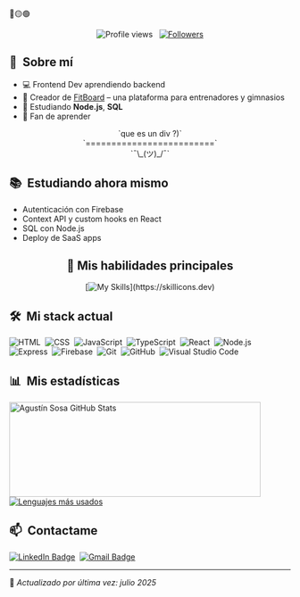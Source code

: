 <div>
🔴🟡🟢
<br>
</div>


<p align="center">
  <img src="https://komarev.com/ghpvc/?username=agustinsosa79&color=blueviolet" alt="Profile views" />
  &nbsp;
  <a href="https://github.com/agustinsosa79?tab=followers">
    <img src="https://img.shields.io/github/followers/agustinsosa79?style=social" alt="Followers" />
  </a>
</p>

<div>

## 🧭 &nbsp;Sobre mí

- 💻 Frontend Dev aprendiendo backend
- 🚀 Creador de [FitBoard](https://github.com/agustinsosa79/fitboard) – una plataforma para entrenadores y gimnasios
- 🌱 Estudiando **Node.js**, **SQL**
- 🧠 Fan de aprender 

</div>

<div align="center">
  `que es un div ?)`
  <br>
  `=========================`
  <br>
  `¯\_(ツ)_/¯`
</div>

<div>

## 📚 &nbsp;Estudiando ahora mismo

- Autenticación con Firebase
- Context API y custom hooks en React
- SQL con Node.js
- Deploy de SaaS apps

</div>

<div align="center">

  ## 🚀 Mis habilidades principales

  [![My Skills](https://skillicons.dev/icons?i=js,html,css,react,nodejs,ts,firebase,express,git,github,)](https://skillicons.dev)

</div>

<div>

## 🛠️ &nbsp;Mi stack actual

![HTML](https://img.shields.io/badge/-HTML-0D1117?style=flat&logo=HTML5)&nbsp;
![CSS](https://img.shields.io/badge/-CSS-0D1117?style=flat&logo=CSS3&logoColor=1572B6)&nbsp;
![JavaScript](https://img.shields.io/badge/-JavaScript-0D1117?style=flat&logo=javascript)&nbsp;
![TypeScript](https://img.shields.io/badge/-TypeScript-0D1117?style=flat&logo=typescript)&nbsp;
![React](https://img.shields.io/badge/-React-0D1117?style=flat&logo=react)&nbsp;
![Node.js](https://img.shields.io/badge/-Node.js-0D1117?style=flat&logo=node.js)&nbsp;
![Express](https://img.shields.io/badge/-Express-0D1117?style=flat&logo=express)&nbsp;
![Firebase](https://img.shields.io/badge/-Firebase-0D1117?style=flat&logo=firebase)&nbsp;
![Git](https://img.shields.io/badge/-Git-0D1117?style=flat&logo=git)&nbsp;
![GitHub](https://img.shields.io/badge/-GitHub-0D1117?style=flat&logo=github)&nbsp;
![Visual Studio Code](https://img.shields.io/badge/-VS%20Code-0D1117?style=flat&logo=visual-studio-code&logoColor=007ACC)

</div>

<div>

## 📊 &nbsp;Mis estadísticas

<a href="https://github.com/agustinsosa79">
  <img width=450 height=170 align="center" alt="Agustín Sosa GitHub Stats" src="https://github-readme-stats.vercel.app/api?username=agustinsosa79&theme=midnight-purple&show_icons=true&bg_color=0D1117&hide_border=true&count_private=true" />
</a>
<a href="https://github.com/agustinsosa79">
  <img align="center" alt="Lenguajes más usados" src="https://github-readme-stats.vercel.app/api/top-langs/?username=agustinsosa79&theme=midnight-purple&layout=compact&bg_color=0D1117&hide_border=true&count_private=true" />
</a>

</div>

<div>

## 📫 &nbsp;Contactame

[![LinkedIn Badge](https://img.shields.io/badge/-Agustín_Sosa-blue?style=flat-square&logo=Linkedin&logoColor=white&link=https://www.linkedin.com/in/agustin-sosa-709a66233/)](https://www.linkedin.com/in/agustin-sosa-709a66233/)&nbsp;
[![Gmail Badge](https://img.shields.io/badge/-agustinsosaa81@gmail.com-red?style=flat-square&logo=Gmail&logoColor=white)](mailto:agustinsosaa81@gmail.com)&nbsp;


</div>

---

🧠 *Actualizado por última vez: julio 2025*
